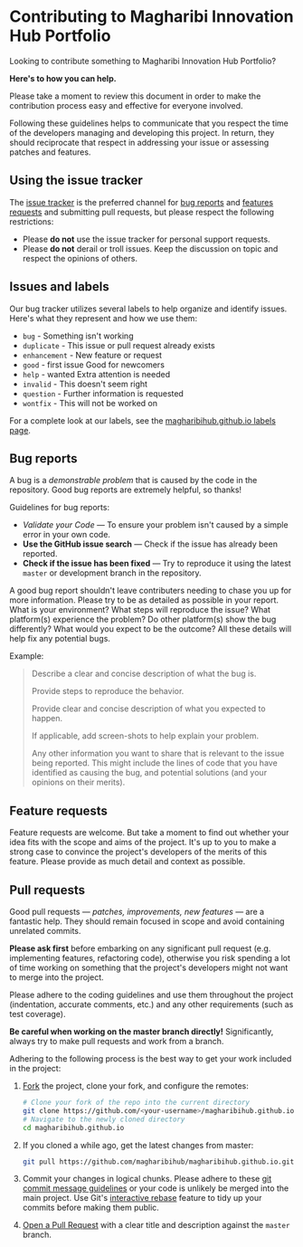 # Contributing to Magharibi Innovation Hub Portfolio
Looking to contribute something to Magharibi Innovation Hub Portfolio? 

**Here's to how you can help.**

Please take a moment to review this document in order to make the contribution process easy and effective for everyone 
involved.

Following these guidelines helps to communicate that you respect the time of the developers managing and developing this 
project. In return, they should reciprocate that respect in addressing your issue or assessing patches and features.

## Using the issue tracker
The [issue tracker](https://github.com/magharibihub/magharibihub.github.io/issues) is the preferred channel for 
[bug reports](https://github.com/magharibihub/magharibihub.github.io/issues/new?template=bug_report.md) and 
[features requests](https://github.com/magharibihub/magharibihub.github.io/issues/new?template=feature_request.md&labels=feature) 
and submitting pull requests, but please respect the following restrictions:
* Please **do not** use the issue tracker for personal support requests.
* Please **do not** derail or troll issues. Keep the discussion on topic and respect the opinions of others.

## Issues and labels
Our bug tracker utilizes several labels to help organize and identify issues. Here's what they represent and how we use 
them:
- `bug` - Something isn't working
- `duplicate` - This issue or pull request already exists
- `enhancement` - New feature or request
- `good` - first issue Good for newcomers
- `help` - wanted Extra attention is needed
- `invalid` - This doesn't seem right
- `question` - Further information is requested
- `wontfix` - This will not be worked on

For a complete look at our labels, see the 
[magharibihub.github.io labels page](https://github.com/magharibihub/magharibihub.github.io/labels).


## Bug reports

A bug is a _demonstrable problem_ that is caused by the code in the repository. Good bug reports are extremely helpful, 
so thanks!

Guidelines for bug reports:

* *Validate your Code* &mdash; To ensure your problem isn't caused by a simple error in your own code.
* **Use the GitHub issue search** &mdash; Check if the issue has already been reported.
* **Check if the issue has been fixed** &mdash; Try to reproduce it using the latest `master` or development branch in 
the repository.

A good bug report shouldn't leave contributers needing to chase you up for more information. Please try to be as 
detailed as possible in your report. What is your environment? What steps will reproduce the issue? What platform(s) 
experience the problem? Do other platform(s) show the bug differently? What would you expect to be the outcome? All 
these details will help fix any potential bugs.

Example:
> Describe a clear and concise description of what the bug is.
>
> Provide steps to reproduce the behavior.
>
> Provide clear and concise description of what you expected to happen.
>
> If applicable, add screen-shots to help explain your problem.
>
> Any other information you want to share that is relevant to the issue being reported. This might include the lines of 
code that you have identified as causing the bug, and potential solutions (and your opinions on their merits).

## Feature requests
Feature requests are welcome. But take a moment to find out whether your idea fits with the scope and aims of the 
project. It's up to you to make a strong case to convince the project's developers of the merits of this feature. 
Please provide as much detail and context as possible.

## Pull requests
Good pull requests &mdash; *patches, improvements, new features* &mdash; are a fantastic help. They should remain focused in scope and 
avoid containing unrelated commits.

**Please ask first** before embarking on any significant pull request (e.g. implementing features, refactoring code), 
otherwise you risk spending a lot of time working on something that the project's developers might not want to merge 
into the project.

Please adhere to the coding guidelines and use them throughout the project (indentation, accurate comments, etc.) and 
any other requirements (such as test coverage).

**Be careful when working on the master branch directly!** Significantly, always try to make pull requests and work from a branch.

Adhering to the following process is the best way to get your work included in the project:
1. [Fork](https://help.github.com/articles/fork-a-repo/) the project, clone your fork, and configure the remotes:

   ```bash
   # Clone your fork of the repo into the current directory
   git clone https://github.com/<your-username>/magharibihub.github.io.git
   # Navigate to the newly cloned directory
   cd magharibihub.github.io
   ```
2. If you cloned a while ago, get the latest changes from master:

   ```bash
   git pull https://github.com/magharibihub/magharibihub.github.io.git
   ```
3. Commit your changes in logical chunks. Please adhere to these 
[git commit message guidelines](https://tbaggery.com/2008/04/19/a-note-about-git-commit-messages.html) or your code is 
unlikely be merged into the main project. Use Git's 
[interactive rebase](https://help.github.com/articles/about-git-rebase/) feature to tidy up your commits before making 
them public.
4. [Open a Pull Request](https://help.github.com/articles/about-pull-requests/) with a clear title and description 
against the `master` branch.